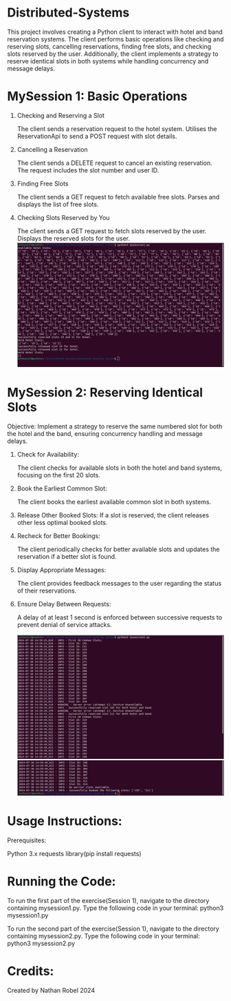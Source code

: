 # Distributed-Systems



This project involves creating a Python client to interact with hotel and band reservation systems. The client performs basic operations like checking and reserving slots, cancelling reservations, finding free slots, and checking slots reserved by the user. Additionally, the client implements a strategy to reserve identical slots in both systems while handling concurrency and message delays.

# MySession 1: Basic Operations

1. Checking and Reserving a Slot

    The client sends a reservation request to the hotel system.
    Utilises the ReservationApi to send a POST request with slot details.

2. Cancelling a Reservation

    The client sends a DELETE request to cancel an existing reservation.
    The request includes the slot number and user ID.

3. Finding Free Slots

    The client sends a GET request to fetch available free slots.
    Parses and displays the list of free slots.

4. Checking Slots Reserved by You

    The client sends a GET request to fetch slots reserved by the user.
    Displays the reserved slots for the user.
![mySession1](mySession1.png)


 # MySession 2: Reserving Identical Slots

Objective:
Implement a strategy to reserve the same numbered slot for both the hotel and the band, ensuring concurrency handling and message delays.



1.  Check for Availability:

     The client checks for available slots in both the hotel and band systems, focusing on the first 20 slots.

2. Book the Earliest Common Slot:

     The client books the earliest available common slot in both systems.

3. Release Other Booked Slots:
     If a slot is reserved, the client releases other less optimal booked slots.

4. Recheck for Better Bookings:
   
     The client periodically checks for better available slots and updates the reservation if a better slot is found.
   
5. Display Appropriate Messages:
   
     The client provides feedback messages to the user regarding the status of their reservations.
   
6. Ensure Delay Between Requests:
   
      A delay of at least 1 second is enforced between successive requests to prevent denial of service attacks.


   ![mySession2](mySession2pt1.png)
   ![mySession2](Mysession2pt2.png)
   
        
# Usage Instructions:
Prerequisites:

Python 3.x 
requests library(pip install requests)

# Running the Code:
To run the first part of the exercise(Session 1), navigate to the directory containing mysession1.py. Type the following code in your terminal:
python3 mysession1.py

To run the second part of the exercise(Session 1), navigate to the directory containing mysession2.py. Type the following code in your terminal:
python3 mysession2.py

# Credits:
Created by Nathan Robel 2024


